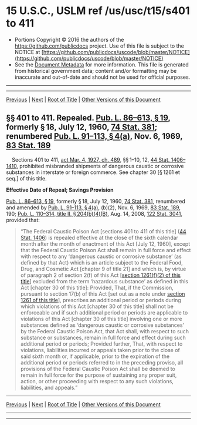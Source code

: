 ---
---

# 15 U.S.C., USLM ref /us/usc/t15/s401 to 411

* Portions Copyright © 2016 the authors of the https://github.com/publicdocs project.
  Use of this file is subject to the NOTICE at [https://github.com/publicdocs/uscode/blob/master/NOTICE](https://github.com/publicdocs/uscode/blob/master/NOTICE)
* See the [Document Metadata](././../../../..//README.md) for more information.
  This file is generated from historical government data; content and/or formatting may be inaccurate and out-of-date and should not be used for official purposes.

----------
----------

[Previous](./../../../..//us/usc/t15/ch11/m__us_usc_t15_ch11.md) | [Next](./../../../..//us/usc/t15/ch12/m__us_usc_t15_ch12.md) | [Root of Title](./../../../../) | [Other Versions of this Document](https://publicdocs.github.io/go/links?ns=uslm&ref=%2Fus%2Fusc%2Ft15%2Fs401+to+411)

## §§ 401 to 411. Repealed. [Pub. L. 86–613, § 19][/us/pl/86/613/s19], formerly § 18, July 12, 1960, [74 Stat. 381][/us/stat/74/381]; renumbered [Pub. L. 91–113, § 4(a)][/us/pl/91/113/s4/a], Nov. 6, 1969, [83 Stat. 189][/us/stat/83/189]

    Sections 401 to 411, [act Mar. 4, 1927, ch. 489][/us/act/1927-03-04/ch489], §§ 1–10, 12, [44 Stat. 1406–1410][/us/stat/44/1406-1410], prohibited misbranded shipments of dangerous caustic or corrosive substances in interstate or foreign commerce. See chapter 30 \[§ 1261 et seq.\] of this title.

 __Effective Date of Repeal; Savings Provision__ 

[Pub. L. 86–613, § 19][/us/pl/86/613/s19], formerly § 18, July 12, 1960, [74 Stat. 381][/us/stat/74/381], renumbered and amended by [Pub. L. 91–113, § 4(a)][/us/pl/91/113/s4/a], (b)(2), Nov. 6, 1969, [83 Stat. 189][/us/stat/83/189], 190; [Pub. L. 110–314, title II, § 204(b)(4)(B)][/us/pl/110/314/s204/b/4/B], Aug. 14, 2008, [122 Stat. 3041][/us/stat/122/3041], provided that: 

> “The Federal Caustic Poison Act \[sections 401 to 411 of this title\] ([44 Stat. 1406][/us/stat/44/1406]) is repealed effective at the close of the sixth calendar month after the month of enactment of this Act \[July 12, 1960\], except that the Federal Caustic Poison Act shall remain in full force and effect with respect to any ‘dangerous caustic or corrosive substance’ (as defined by that Act) which is an article subject to the Federal Food, Drug, and Cosmetic Act \[chapter 9 of title 21\] and which is, by virtue of paragraph 2 of section 2(f) of this Act \[[section 1261(f)(2) of this title][/us/usc/t15/s1261/f/2]\] excluded from the term ‘hazardous substance’ as defined in this Act \[chapter 30 of this title\]: Provided, That, if the Commission, pursuant to section 17(b) of this Act \[set out as a note under [section 1261 of this title][/us/usc/t15/s1261]\], prescribes an additional period or periods during which violations of this Act \[chapter 30 of this title\] shall not be enforceable and if such additional period or periods are applicable to violations of this Act \[chapter 30 of this title\] involving one or more substances defined as ‘dangerous caustic or corrosive substances’ by the Federal Caustic Poison Act, that Act shall, with respect to such substance or substances, remain in full force and effect during such additional period or periods; Provided further, That, with respect to violations, liabilities incurred or appeals taken prior to the close of said sixth month or, if applicable, prior to the expiration of the additional period or periods referred to in the preceding proviso, all provisions of the Federal Caustic Poison Act shall be deemed to remain in full force for the purpose of sustaining any proper suit, action, or other proceeding with respect to any such violations, liabilities, and appeals.”

----------

[Previous](./../../../..//us/usc/t15/ch11/m__us_usc_t15_ch11.md) | [Next](./../../../..//us/usc/t15/ch12/m__us_usc_t15_ch12.md) | [Root of Title](./../../../../) | [Other Versions of this Document](https://publicdocs.github.io/go/links?ns=uslm&ref=%2Fus%2Fusc%2Ft15%2Fs401+to+411)

----------
----------

[/us/pl/86/613/s19]: https://publicdocs.github.io/go/links?ns=uslm&ref=%2Fus%2Fpl%2F86%2F613%2Fs19
[/us/stat/74/381]: https://publicdocs.github.io/go/links?ns=uslm&ref=%2Fus%2Fstat%2F74%2F381
[/us/pl/91/113/s4/a]: https://publicdocs.github.io/go/links?ns=uslm&ref=%2Fus%2Fpl%2F91%2F113%2Fs4%2Fa
[/us/stat/83/189]: https://publicdocs.github.io/go/links?ns=uslm&ref=%2Fus%2Fstat%2F83%2F189
[/us/act/1927-03-04/ch489]: https://publicdocs.github.io/go/links?ns=uslm&ref=%2Fus%2Fact%2F1927-03-04%2Fch489
[/us/stat/44/1406-1410]: https://publicdocs.github.io/go/links?ns=uslm&ref=%2Fus%2Fstat%2F44%2F1406-1410
[/us/pl/86/613/s19]: https://publicdocs.github.io/go/links?ns=uslm&ref=%2Fus%2Fpl%2F86%2F613%2Fs19
[/us/stat/74/381]: https://publicdocs.github.io/go/links?ns=uslm&ref=%2Fus%2Fstat%2F74%2F381
[/us/pl/91/113/s4/a]: https://publicdocs.github.io/go/links?ns=uslm&ref=%2Fus%2Fpl%2F91%2F113%2Fs4%2Fa
[/us/stat/83/189]: https://publicdocs.github.io/go/links?ns=uslm&ref=%2Fus%2Fstat%2F83%2F189
[/us/pl/110/314/s204/b/4/B]: https://publicdocs.github.io/go/links?ns=uslm&ref=%2Fus%2Fpl%2F110%2F314%2Fs204%2Fb%2F4%2FB
[/us/stat/122/3041]: https://publicdocs.github.io/go/links?ns=uslm&ref=%2Fus%2Fstat%2F122%2F3041
[/us/stat/44/1406]: https://publicdocs.github.io/go/links?ns=uslm&ref=%2Fus%2Fstat%2F44%2F1406
[/us/usc/t15/s1261/f/2]: https://publicdocs.github.io/go/links?ns=uslm&ref=%2Fus%2Fusc%2Ft15%2Fs1261%2Ff%2F2
[/us/usc/t15/s1261]: https://publicdocs.github.io/go/links?ns=uslm&ref=%2Fus%2Fusc%2Ft15%2Fs1261


